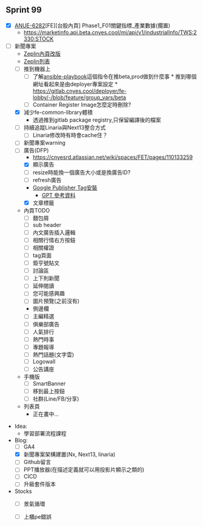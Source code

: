 ## Sprint 99

* [x] [ANUE-6282](https://cnyesrd.atlassian.net/browse/ANUE-6282)[FE][台股內頁] Phase1_F01關鍵指標_產業數據(擱置)
	* https://marketinfo.api.beta.cnyes.cool/mi/api/v1/industrialInfo/TWS:2330:STOCK
* [ ] 新聞專案
	* [Zeplin內頁改版](https://app.zeplin.io/project/576287bda89e8aa7045cfba5/screen/64ad0cdf411565216532362a)
	* [Zeplin列表](https://app.zeplin.io/project/576287bda89e8aa7045cfba5/screen/645db4a95b9d821337078288)
	* [ ] 推到機器上
		* [ ] 了解[ansible-playbook](https://gitlab.cnyes.cool/deployer/ansible-docker/-/blob/2.7.8.0/update.sh)這個指令在推beta,prod做到什麼事
				* 推到哪個網址看起來是由deployer專案設定
				* https://gitlab.cnyes.cool/deployer/fe-lobby/-/blob/feature/group_vars/beta
		* [ ] Container Register Image怎麼定時刪除?
	* [x] 減少fe-common-library體積
		* 透過推到gitlab package registry,只保留編譯後的檔案
	* [ ] 持續追蹤Linaria與Next13整合方式
		* [ ] Linaria修改時有時會cache住？
	* [ ] 新聞專案warning
	* [ ] 廣告(DFP)
		* https://cnyesrd.atlassian.net/wiki/spaces/FET/pages/110133259
		* [x] 顯示廣告
		* [ ] resize時能換一個廣告大小或是換廣告ID?
		* [ ] refresh廣告
		* [Google Publisher Tag安裝](https://developers.google.com/publisher-tag/guides/get-started?hl=zh-tw)
			*  [GPT 參考資料](https://developers.google.com/publisher-tag/reference?hl=zh-tw#typescript)
		* [x] 文章標籤
	* 內頁TODO
		* [ ] 麵包屑
		* [ ] sub header
		* [ ] 內文廣告插入邏輯
		* [ ] 相關行情右方按鈕
		* [ ] 相關權證
		* [ ] tag頁面
		* [ ] 鉅亨號貼文
		* [ ] 討論區
		* [ ] 上下則新聞
		* [ ] 延伸閱讀
		* [ ] 您可能感興趣
		* [ ] 圖片預覽(之前沒有)
		* 側邊欄
		* [ ] 主編精選
		* [ ] 俱樂部廣告
		* [ ] 人氣排行
		* [ ] 熱門時事
		* [ ] 專題報導
		* [ ] 熱門話題(文字雲)
		* [ ] Logowall
		* [ ] 公告講座
	* 手機版
		* [ ] SmartBanner
		* [ ] 移到最上按鈕
		* [ ] 社群(Line/FB/分享)
	* 列表頁
		* 正在畫中...
* Idea:
	* 學習部署流程課程
* Blog: 
	* [ ] GA4
	* [x] 新聞專案架構建置(Nx, Next13, linaria)
	* [ ] Github留言
	* [ ] PPT播放器(在描述定義就可以用投影片顯示之類的)
	* [ ] CICD
	* [ ] 升級套件版本
*  Stocks
	* [ ] 景氣循環
	* [ ] 上櫃pe錯誤


